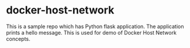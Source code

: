 # docker-host-network
This is a sample repo which has Python flask application. The application prints a hello message. This is used for demo of Docker Host Network concepts.
